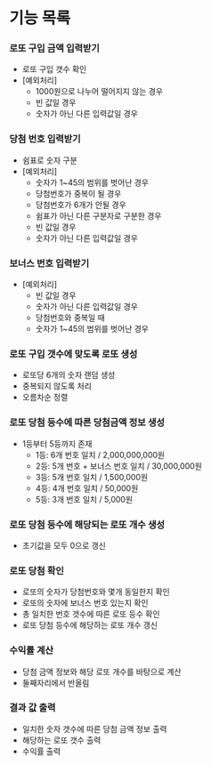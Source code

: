 # 기능 목록

### 로또 구입 금액 입력받기
- 로또 구입 갯수 확인
- [예외처리]
    - 1000원으로 나누어 떨어지지 않는 경우
    - 빈 값일 경우
    - 숫자가 아닌 다른 입력값일 경우
    
### 당첨 번호 입력받기
- 쉼표로 숫자 구분
- [예외처리]
    - 숫자가 1~45의 범위를 벗어난 경우
    - 당첨번호가 중복이 될 경우
    - 당첨번호가 6개가 안될 경우
    - 쉼표가 아닌 다른 구분자로 구분한 경우
    - 빈 값일 경우
    - 숫자가 아닌 다른 입력값일 경우

### 보너스 번호 입력받기
- [예외처리]
    - 빈 값일 경우
    - 숫자가 아닌 다른 입력값일 경우
    - 당첨번호와 중복일 때
    - 숫자가 1~45의 범위를 벗어난 경우

### 로또 구입 갯수에 맞도록 로또 생성
- 로또당 6개의 숫자 랜덤 생성
- 중복되지 않도록 처리
- 오름차순 정렬

### 로또 당첨 등수에 따른 당첨금액 정보 생성
- 1등부터 5등까지 존재
    - 1등: 6개 번호 일치 / 2,000,000,000원
    - 2등: 5개 번호 + 보너스 번호 일치 / 30,000,000원
    - 3등: 5개 번호 일치 / 1,500,000원
    - 4등: 4개 번호 일치 / 50,000원
    - 5등: 3개 번호 일치 / 5,000원

### 로또 당첨 등수에 해당되는 로또 개수 생성
- 초기값을 모두 0으로 갱신 

### 로또 당첨 확인
- 로또의 숫자가 당첨번호와 몇개 동일한지 확인
- 로또의 숫자에 보너스 번호 있는지 확인
- 총 일치한 번호 갯수에 따른 로또 등수 확인
- 로또 당첨 등수에 해당하는 로또 개수 갱신

### 수익률 계산 
- 당첨 금액 정보와 해당 로또 개수를 바탕으로 계산
- 둘째자리에서 반올림

### 결과 값 출력
- 일치한 숫자 갯수에 따른 당첨 금액 정보 출력
- 해당하는 로또 갯수 출력
- 수익률 출력
